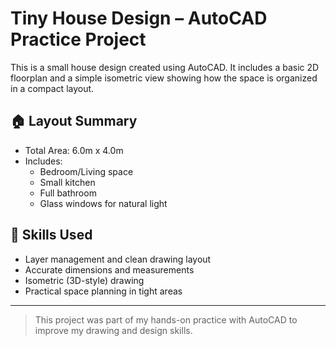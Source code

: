 # Tiny House Design – AutoCAD Practice Project

This is a small house design created using AutoCAD. It includes a basic 2D floorplan and a simple isometric view showing how the space is organized in a compact layout.

## 🏠 Layout Summary

- Total Area: 6.0m x 4.0m
- Includes:
  - Bedroom/Living space
  - Small kitchen
  - Full bathroom
  - Glass windows for natural light

## 🔧 Skills Used

- Layer management and clean drawing layout
- Accurate dimensions and measurements
- Isometric (3D-style) drawing
- Practical space planning in tight areas

---

> This project was part of my hands-on practice with AutoCAD to improve my drawing and design skills.
